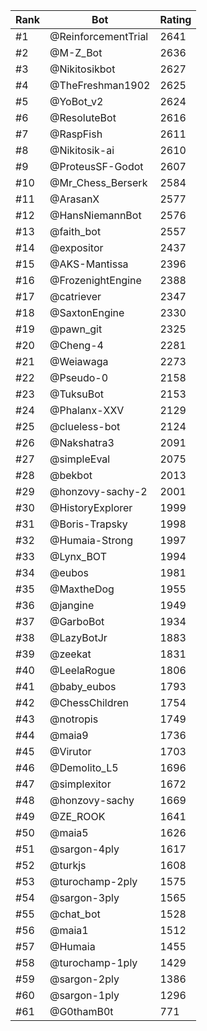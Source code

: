 Rank|Bot|Rating
---|---|---
#1|@ReinforcementTrial|2641
#2|@M-Z_Bot|2636
#3|@Nikitosikbot|2627
#4|@TheFreshman1902|2625
#5|@YoBot_v2|2624
#6|@ResoluteBot|2616
#7|@RaspFish|2611
#8|@Nikitosik-ai|2610
#9|@ProteusSF-Godot|2607
#10|@Mr_Chess_Berserk|2584
#11|@ArasanX|2577
#12|@HansNiemannBot|2576
#13|@faith_bot|2557
#14|@expositor|2437
#15|@AKS-Mantissa|2396
#16|@FrozenightEngine|2388
#17|@catriever|2347
#18|@SaxtonEngine|2330
#19|@pawn_git|2325
#20|@Cheng-4|2281
#21|@Weiawaga|2273
#22|@Pseudo-0|2158
#23|@TuksuBot|2153
#24|@Phalanx-XXV|2129
#25|@clueless-bot|2124
#26|@Nakshatra3|2091
#27|@simpleEval|2075
#28|@bekbot|2013
#29|@honzovy-sachy-2|2001
#30|@HistoryExplorer|1999
#31|@Boris-Trapsky|1998
#32|@Humaia-Strong|1997
#33|@Lynx_BOT|1994
#34|@eubos|1981
#35|@MaxtheDog|1955
#36|@jangine|1949
#37|@GarboBot|1934
#38|@LazyBotJr|1883
#39|@zeekat|1831
#40|@LeelaRogue|1806
#41|@baby_eubos|1793
#42|@ChessChildren|1754
#43|@notropis|1749
#44|@maia9|1736
#45|@Virutor|1703
#46|@Demolito_L5|1696
#47|@simplexitor|1672
#48|@honzovy-sachy|1669
#49|@ZE_ROOK|1641
#50|@maia5|1626
#51|@sargon-4ply|1617
#52|@turkjs|1608
#53|@turochamp-2ply|1575
#54|@sargon-3ply|1565
#55|@chat_bot|1528
#56|@maia1|1512
#57|@Humaia|1455
#58|@turochamp-1ply|1429
#59|@sargon-2ply|1386
#60|@sargon-1ply|1296
#61|@G0thamB0t|771
